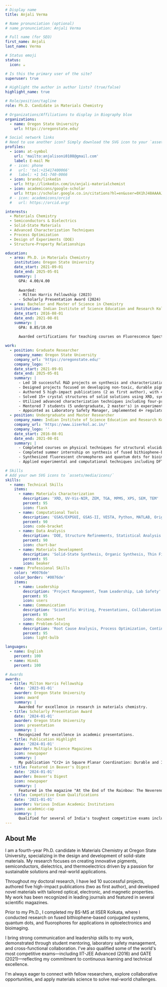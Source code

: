 ```yaml
---
# Display name
title: Anjali Verma

# Name pronunciation (optional)
# name_pronunciation: Anjali Verma

# Full name (for SEO)
first_name: Anjali
last_name: Verma

# Status emoji
status:
  icon: ☕️

# Is this the primary user of the site?
superuser: true

# Highlight the author in author lists? (true/false)
highlight_name: true

# Role/position/tagline
role: Ph.D. Candidate in Materials Chemistry

# Organizations/Affiliations to display in Biography blox
organizations:
  - name: Oregon State University
    url: https://oregonstate.edu/

# Social network links
# Need to use another icon? Simply download the SVG icon to your `assets/media/icons/` folder.
profiles:
  - icon: at-symbol
    url: 'mailto:anjalisoni0108@gmail.com'
    label: E-mail Me
  # - icon: phone
  #   url: 'tel:+15417400066'
  #   label: +1 541-740-0066
  - icon: brands/linkedin
    url: http://linkedin.com/in/anjali-materialchemist
  - icon: academicons/google-scholar
    url: https://scholar.google.co.in/citations?hl=en&user=0X1hJ48AAAAJ
  # - icon: academicons/orcid
  #   url: https://orcid.org/

interests:
  - Materials Chemistry
  - Semiconductors & Dielectrics
  - Solid-State Materials
  - Advanced Characterization Techniques
  - Process Optimization
  - Design of Experiments (DOE)
  - Structure-Property Relationships

education:
  - area: Ph.D. in Materials Chemistry
    institution: Oregon State University
    date_start: 2021-09-01
    date_end: 2025-05-01
    summary: |
      GPA: 4.00/4.00
      
      Awarded:
      - Milton Harris Fellowship (2023)
      - Scholarly Presentation Award (2024)
  - area: Bachelor and Master of Science in Chemistry
    institution: Indian Institute of Science Education and Research Kolkata
    date_start: 2016-08-01
    date_end: 2021-08-01
    summary: |
      GPA: 8.85/10.00
      
      Awarded certifications for teaching courses on Fluorescence Spectroscopy, Quantum Chemistry, Fundamentals of Spectroscopy, and General Physical Chemistry (2020-2021)

work:
  - position: Graduate Researcher
    company_name: Oregon State University
    company_url: 'https://oregonstate.edu/'
    company_logo: ''
    date_start: 2021-09-01
    date_end: 2025-05-01
    summary: |
      - Led 10 successful R&D projects on synthesis and characterization of novel solid-state materials (pigments, semiconductors, dielectrics, thermoelectrics)
      - Designed projects focused on developing non-toxic, durable pigments using advanced optical characterization techniques
      - Authored 5 high-impact publications (2 as first author), with 4+ additional publications in progress
      - Solved 15+ crystal structures of solid solutions using XRD, synchrotron, and neutron diffraction
      - Utilized advanced characterization techniques including four-probe electronic measurements, optical spectroscopy, microscopy, Mössbauer spectroscopy, TGA, and LCR meter
      - Mentored 7 students (5 undergraduate, 2 master's) in experimental design and material development
      - Appointed as Laboratory Safety Manager, implemented 4+ regulatory safety protocols eliminating safety incidents
  - position: Undergraduate and Master Researcher
    company_name: Indian Institute of Science Education and Research Kolkata
    company_url: 'https://www.iiserkol.ac.in/'
    company_logo: ''
    date_start: 2016-08-01
    date_end: 2021-08-01
    summary: |
      - Completed courses on physical techniques for structural elucidation, enhancing expertise in chemical structure determination
      - Completed summer internship on synthesis of fused bithiophene-based conjugated systems for optoelectronic devices
      - Synthesized fluorescent chromophores and quantum dots for bioimaging and optoelectronics applications
      - Applied experimental and computational techniques including DFT, Fluorescence Spectroscopy, and Electron Microscopy

# Skills
# Add your own SVG icons to `assets/media/icons/`
skills:
  - name: Technical Skills
    items:
      - name: Materials Characterization
        description: 'XRD, UV-Vis-NIR, ZEM, TGA, MPMS, XPS, SEM, TEM'
        percent: 95
        icon: flask
      - name: Computational Tools
        description: 'GSAS/EXPGUI, GSAS-II, VESTA, Python, MATLAB, Origin'
        percent: 90
        icon: code-bracket
      - name: Data Analysis
        description: 'DOE, Structure Refinements, Statistical Analysis'
        percent: 90
        icon: chart-bar
      - name: Materials Development
        description: 'Solid-State Synthesis, Organic Synthesis, Thin Films'
        percent: 95
        icon: beaker
  - name: Professional Skills
    color: '#0076de'
    color_border: '#0076de'
    items:
      - name: Leadership
        description: 'Project Management, Team Leadership, Lab Safety'
        percent: 95
        icon: users
      - name: Communication
        description: 'Scientific Writing, Presentations, Collaboration'
        percent: 95
        icon: document-text
      - name: Problem-Solving
        description: 'Root Cause Analysis, Process Optimization, Continuous Improvement'
        percent: 95
        icon: light-bulb

languages:
  - name: English
    percent: 100
  - name: Hindi
    percent: 100

# Awards
awards:
  - title: Milton Harris Fellowship
    date: '2023-01-01'
    awarder: Oregon State University
    icon: award
    summary: |
      Awarded for excellence in research in materials chemistry.
  - title: Scholarly Presentation Award
    date: '2024-01-01'
    awarder: Oregon State University
    icon: presentation
    summary: |
      Recognized for excellence in academic presentations.
  - title: Publication Highlight
    date: '2024-01-01'
    awarder: Multiple Science Magazines
    icon: newspaper
    summary: |
      My publication "Cr2+ in Square Planar Coordination: Durable and Intense Magenta Pigments Inspired by Lunar Mineralogy" was featured in numerous scientific magazines, highlighting its significant impact.
  - title: Featured in Beaver's Digest
    date: '2024-01-01'
    awarder: Beaver's Digest
    icon: newspaper
    summary: |
      Featured in the magazine "At the End of the Rainbow: The Neverending Frontier of Color", reflecting passion for scientific inquiry.
  - title: Competitive Exam Qualifications
    date: '2021-01-01'
    awarder: Various Indian Academic Institutions
    icon: academic-cap
    summary: |
      Qualified for several of India's toughest competitive exams including IIT-JEE MAINS (2016), IIT-JEE ADVANCED (2016), NET (2021), and GATE (2021).
---
```


## About Me

I am a fourth-year Ph.D. candidate in Materials Chemistry at Oregon State University, specializing in the design and development of solid-state materials. My research focuses on creating innovative pigments, semiconductors, dielectrics, and thermoelectrics driven by a passion for sustainable solutions and real-world applications.

Throughout my doctoral research, I have led 10 successful projects, authored five high-impact publications (two as first author), and developed novel materials with tailored optical, electronic, and magnetic properties. My work has been recognized in leading journals and featured in several scientific magazines.

Prior to my Ph.D., I completed my BS-MS at IISER Kolkata, where I conducted research on fused bithiophene-based conjugated systems, quantum dots, and fluorophores for applications in optoelectronics and bioimaging.

I bring strong communication and leadership skills to my work, demonstrated through student mentoring, laboratory safety management, and cross-functional collaboration. I've also qualified some of the world's most competitive exams—including IIT-JEE Advanced (2016) and GATE (2021)—reflecting my commitment to continuous learning and technical excellence.

I'm always eager to connect with fellow researchers, explore collaborative opportunities, and apply materials science to solve real-world challenges.
